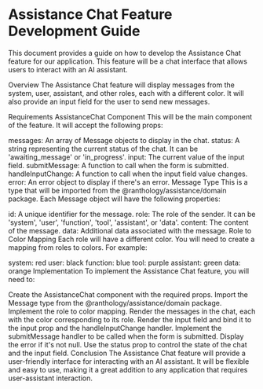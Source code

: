 # Assistance Chat Feature Development Guide

This document provides a guide on how to develop the Assistance Chat feature for our application. This feature will be a chat interface that allows users to interact with an AI assistant.

Overview
The Assistance Chat feature will display messages from the system, user, assistant, and other roles, each with a different color. It will also provide an input field for the user to send new messages.

Requirements
AssistanceChat Component
This will be the main component of the feature. It will accept the following props:

messages: An array of Message objects to display in the chat.
status: A string representing the current status of the chat. It can be 'awaiting_message' or 'in_progress'.
input: The current value of the input field.
submitMessage: A function to call when the form is submitted.
handleInputChange: A function to call when the input field value changes.
error: An error object to display if there's an error.
Message Type
This is a type that will be imported from the @ranthology/assistance/domain package. Each Message object will have the following properties:

id: A unique identifier for the message.
role: The role of the sender. It can be 'system', 'user', 'function', 'tool', 'assistant', or 'data'.
content: The content of the message.
data: Additional data associated with the message.
Role to Color Mapping
Each role will have a different color. You will need to create a mapping from roles to colors. For example:

system: red
user: black
function: blue
tool: purple
assistant: green
data: orange
Implementation
To implement the Assistance Chat feature, you will need to:

Create the AssistanceChat component with the required props.
Import the Message type from the @ranthology/assistance/domain package.
Implement the role to color mapping.
Render the messages in the chat, each with the color corresponding to its role.
Render the input field and bind it to the input prop and the handleInputChange handler.
Implement the submitMessage handler to be called when the form is submitted.
Display the error if it's not null.
Use the status prop to control the state of the chat and the input field.
Conclusion
The Assistance Chat feature will provide a user-friendly interface for interacting with an AI assistant. It will be flexible and easy to use, making it a great addition to any application that requires user-assistant interaction.
